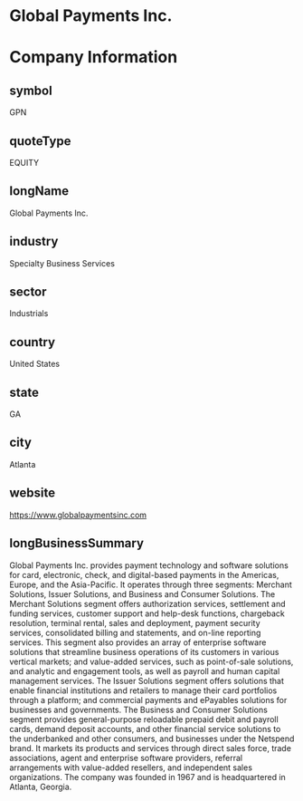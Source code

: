 
Global Payments Inc.
====================

# Company Information

## symbol


GPN


## quoteType


EQUITY


## longName


Global Payments Inc.


## industry


Specialty Business Services


## sector


Industrials


## country


United States


## state


GA


## city


Atlanta


## website


https://www.globalpaymentsinc.com


## longBusinessSummary


Global Payments Inc. provides payment technology and software solutions for card, electronic, check, and digital-based payments in the Americas, Europe, and the Asia-Pacific. It operates through three segments: Merchant Solutions, Issuer Solutions, and Business and Consumer Solutions. The Merchant Solutions segment offers authorization services, settlement and funding services, customer support and help-desk functions, chargeback resolution, terminal rental, sales and deployment, payment security services, consolidated billing and statements, and on-line reporting services. This segment also provides an array of enterprise software solutions that streamline business operations of its customers in various vertical markets; and value-added services, such as point-of-sale solutions, and analytic and engagement tools, as well as payroll and human capital management services. The Issuer Solutions segment offers solutions that enable financial institutions and retailers to manage their card portfolios through a platform; and commercial payments and ePayables solutions for businesses and governments. The Business and Consumer Solutions segment provides general-purpose reloadable prepaid debit and payroll cards, demand deposit accounts, and other financial service solutions to the underbanked and other consumers, and businesses under the Netspend brand. It markets its products and services through direct sales force, trade associations, agent and enterprise software providers, referral arrangements with value-added resellers, and independent sales organizations. The company was founded in 1967 and is headquartered in Atlanta, Georgia.

